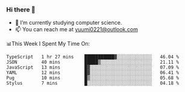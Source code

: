 ### Hi there 👋

- 📕 I’m currently studying computer science.
- 📫 You can reach me at yuumi0221@outlook.com


📊This Week I Spent My Time On:
<!--START_SECTION:waka-->

```text
TypeScript   1 hr 27 mins    ███████████▓░░░░░░░░░░░░░   46.04 %
JSON         40 mins         █████▒░░░░░░░░░░░░░░░░░░░   21.11 %
JavaScript   13 mins         █▓░░░░░░░░░░░░░░░░░░░░░░░   07.09 %
YAML         12 mins         █▓░░░░░░░░░░░░░░░░░░░░░░░   06.41 %
Pug          10 mins         █▒░░░░░░░░░░░░░░░░░░░░░░░   05.68 %
Stylus       7 mins          █░░░░░░░░░░░░░░░░░░░░░░░░   04.18 %
```

<!--END_SECTION:waka-->

<!--
**Yuumi0221/Yuumi0221** is a ✨ _special_ ✨ repository because its `README.md` (this file) appears on your GitHub profile.

Here are some ideas to get you started:

- 🔭 I’m currently working on ...
- 🌱 I’m currently learning ...
- 👯 I’m looking to collaborate on ...
- 🤔 I’m looking for help with ...
- 💬 Ask me about ...
- 📫 How to reach me: ...
- 😄 Pronouns: ...
- ⚡ Fun fact: ...
-->
